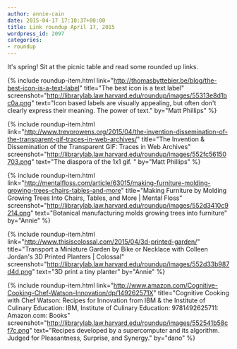 ```yaml
---
author: annie-cain
date: 2015-04-17 17:10:37+00:00
title: Link roundup April 17, 2015
wordpress_id: 2097
categories:
- roundup
---
```


It's spring! Sit at the picnic table and read some rounded up links.

{% include roundup-item.html
  link="http://thomasbyttebier.be/blog/the-best-icon-is-a-text-label"
  title="The best icon is a text label"
  screenshot="http://librarylab.law.harvard.edu/roundup/images/55313e8d1bc0a.png"
  text="Icon based labels are visually appealing, but often don't clearly express their meaning. The power of text."
  by="Matt Phillips"
%}

{% include roundup-item.html
  link="http://www.trevorowens.org/2015/04/the-invention-dissemination-of-the-transparent-gif-traces-in-web-archives/"
  title="The Invention & Dissemination of the Transparent GIF: Traces in Web Archives"
  screenshot="http://librarylab.law.harvard.edu/roundup/images/552fc56150703.png"
  text="The diaspora of the 1x1 gif. "
  by="Matt Phillips"
%}

{% include roundup-item.html
  link="http://mentalfloss.com/article/63015/making-furniture-molding-growing-trees-chairs-tables-and-more"
  title="Making Furniture by Molding Growing Trees Into Chairs, Tables, and More | Mental Floss"
  screenshot="http://librarylab.law.harvard.edu/roundup/images/552d3410c9214.png"
  text="Botanical manufacturing molds growing trees into furniture"
  by="Annie"
%}

{% include roundup-item.html
  link="http://www.thisiscolossal.com/2015/04/3d-printed-garden/"
  title="Transport a Miniature Garden by Bike or Necklace with Colleen Jordan's 3D Printed Planters | Colossal"
  screenshot="http://librarylab.law.harvard.edu/roundup/images/552d33b987d4d.png"
  text="3D print a tiny planter"
  by="Annie"
%}

{% include roundup-item.html
  link="http://www.amazon.com/Cognitive-Cooking-Chef-Watson-Innovation/dp/149262571X"
  title="Cognitive Cooking with Chef Watson: Recipes for Innovation from IBM & the Institute of Culinary Education: IBM, Institute of Culinary Education: 9781492625711: Amazon.com: Books"
  screenshot="http://librarylab.law.harvard.edu/roundup/images/552541b58cf7c.png"
  text="Recipes developed by a supercomputer and its algorithm. Judged for Pleasantness, Surprise, and Synergy."
  by="dano"
%}


